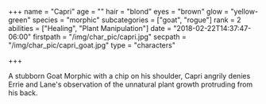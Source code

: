 +++
name = "Capri"
age = ""
hair = "blond"
eyes = "brown"
glow = "yellow-green"
species = "morphic"
subcategories = ["goat", "rogue"]
rank = 2
abilities = ["Healing", "Plant Manipulation"]
date = "2018-02-22T14:37:47-06:00"
firstpath = "/img/char_pic/capri.jpg"
secpath = "/img/char_pic/capri_goat.jpg"
type = "characters"

+++

A stubborn Goat Morphic with a chip on his shoulder, Capri angrily denies Errie and Lane's observation of the unnatural plant growth protruding from his back.
